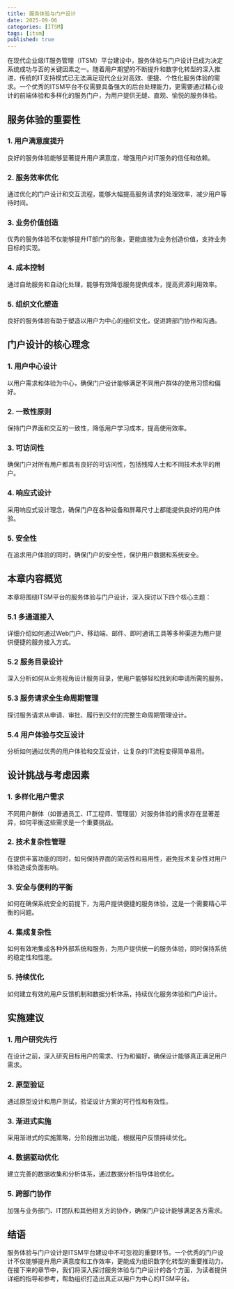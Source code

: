 ```yaml
---
title: 服务体验与门户设计
date: 2025-09-06
categories: [ITSM]
tags: [itsm]
published: true
---
```


在现代企业级IT服务管理（ITSM）平台建设中，服务体验与门户设计已成为决定系统成功与否的关键因素之一。随着用户期望的不断提升和数字化转型的深入推进，传统的IT支持模式已无法满足现代企业对高效、便捷、个性化服务体验的需求。一个优秀的ITSM平台不仅需要具备强大的后台处理能力，更需要通过精心设计的前端体验和多样化的服务门户，为用户提供无缝、直观、愉悦的服务体验。

## 服务体验的重要性

### 1. 用户满意度提升
良好的服务体验能够显著提升用户满意度，增强用户对IT服务的信任和依赖。

### 2. 服务效率优化
通过优化的门户设计和交互流程，能够大幅提高服务请求的处理效率，减少用户等待时间。

### 3. 业务价值创造
优秀的服务体验不仅能够提升IT部门的形象，更能直接为业务创造价值，支持业务目标的实现。

### 4. 成本控制
通过自助服务和自动化处理，能够有效降低服务提供成本，提高资源利用效率。

### 5. 组织文化塑造
良好的服务体验有助于塑造以用户为中心的组织文化，促进跨部门协作和沟通。

## 门户设计的核心理念

### 1. 用户中心设计
以用户需求和体验为中心，确保门户设计能够满足不同用户群体的使用习惯和偏好。

### 2. 一致性原则
保持门户界面和交互的一致性，降低用户学习成本，提高使用效率。

### 3. 可访问性
确保门户对所有用户都具有良好的可访问性，包括残障人士和不同技术水平的用户。

### 4. 响应式设计
采用响应式设计理念，确保门户在各种设备和屏幕尺寸上都能提供良好的用户体验。

### 5. 安全性
在追求用户体验的同时，确保门户的安全性，保护用户数据和系统安全。

## 本章内容概览

本章将围绕ITSM平台的服务体验与门户设计，深入探讨以下四个核心主题：

### 5.1 多通道接入
详细介绍如何通过Web门户、移动端、邮件、即时通讯工具等多种渠道为用户提供便捷的服务接入方式。

### 5.2 服务目录设计
深入分析如何从业务视角设计服务目录，使用户能够轻松找到和申请所需的服务。

### 5.3 服务请求全生命周期管理
探讨服务请求从申请、审批、履行到交付的完整生命周期管理设计。

### 5.4 用户体验与交互设计
分析如何通过优秀的用户体验和交互设计，让复杂的IT流程变得简单易用。

## 设计挑战与考虑因素

### 1. 多样化用户需求
不同用户群体（如普通员工、IT工程师、管理层）对服务体验的需求存在显著差异，如何平衡这些需求是一个重要挑战。

### 2. 技术复杂性管理
在提供丰富功能的同时，如何保持界面的简洁性和易用性，避免技术复杂性对用户体验造成负面影响。

### 3. 安全与便利的平衡
如何在确保系统安全的前提下，为用户提供便捷的服务体验，这是一个需要精心平衡的问题。

### 4. 集成复杂性
如何有效地集成各种外部系统和服务，为用户提供统一的服务体验，同时保持系统的稳定性和性能。

### 5. 持续优化
如何建立有效的用户反馈机制和数据分析体系，持续优化服务体验和门户设计。

## 实施建议

### 1. 用户研究先行
在设计之前，深入研究目标用户的需求、行为和偏好，确保设计能够真正满足用户需求。

### 2. 原型验证
通过原型设计和用户测试，验证设计方案的可行性和有效性。

### 3. 渐进式实施
采用渐进式的实施策略，分阶段推出功能，根据用户反馈持续优化。

### 4. 数据驱动优化
建立完善的数据收集和分析体系，通过数据分析指导体验优化。

### 5. 跨部门协作
加强与业务部门、IT团队和其他相关方的协作，确保门户设计能够满足各方需求。

## 结语

服务体验与门户设计是ITSM平台建设中不可忽视的重要环节。一个优秀的门户设计不仅能够提升用户满意度和工作效率，更能成为组织数字化转型的重要推动力。在接下来的章节中，我们将深入探讨服务体验与门户设计的各个方面，为读者提供详细的指导和参考，帮助组织打造出真正以用户为中心的ITSM平台。